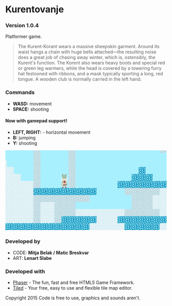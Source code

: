 # Kurentovanje

### Version **1.0.4**

Platformer game.

> The Kurent-Korant wears a massive sheepskin garment. Around its waist hangs a chain with huge bells attached—the resulting noise does a great job of chasing away winter, which is, ostensibly, the Kurent's function. The Korent also wears heavy boots and special red or green leg warmers, while the head is covered by a towering furry hat festooned with ribbons, and a mask typically sporting a long, red tongue. A wooden club is normally carried in the left hand.

### Commands
- **WASD:** movement
- **SPACE:** shooting

#### Now with gamepad support!
- **LEFT, RIGHT:** - horizontal movement
- **B:** jumping
- **Y:** shooting

![kurent](https://github.com/belakm/kurent/raw/master/scs.png)

### Developed by

- CODE: **Mitja Belak / Matic Breskvar**
- ART: **Lenart Slabe**

### Developed with

* [Phaser] - The fun, fast and free HTML5 Game Framework.
* [Tiled] - Your free, easy to use and flexible tile map editor.

Copyright 2015
Code is free to use, graphics and sounds aren't.

[Phaser]: <http://phaser.io/>
[Tiled]: <http://www.mapeditor.org/>